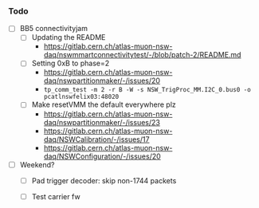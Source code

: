 ### Todo

- [ ] BB5 connectivityjam
  - [ ] Updating the README
    - https://gitlab.cern.ch/atlas-muon-nsw-daq/nswmmartconnectivitytest/-/blob/patch-2/README.md
  - [ ] Setting 0xB to phase=2
    - https://gitlab.cern.ch/atlas-muon-nsw-daq/nswpartitionmaker/-/issues/20
    - `tp_comm_test -m 2 -r B -W -s NSW_TrigProc_MM.I2C_0.bus0 -o pcatlnswfelix03:48020`
  - [ ] Make resetVMM the default everywhere plz
    - https://gitlab.cern.ch/atlas-muon-nsw-daq/nswpartitionmaker/-/issues/23
    - https://gitlab.cern.ch/atlas-muon-nsw-daq/NSWCalibration/-/issues/17
    - https://gitlab.cern.ch/atlas-muon-nsw-daq/NSWConfiguration/-/issues/20
    
- [ ] Weekend?
  - [ ] Pad trigger decoder: skip non-1744 packets
  - [ ] Test carrier fw
  
